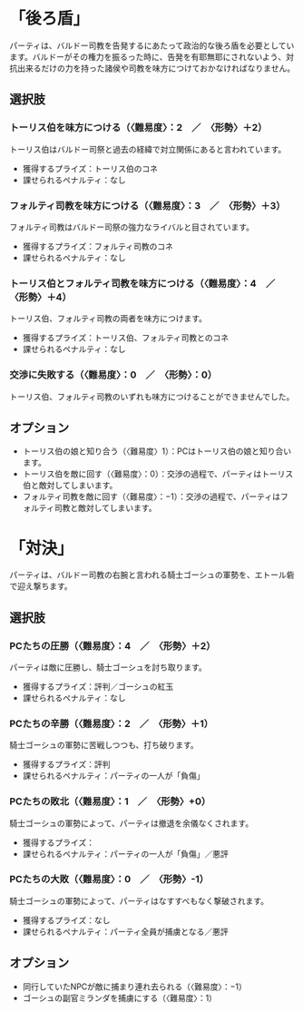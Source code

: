 # 「後ろ盾」
パーティは、バルドー司教を告発するにあたって政治的な後ろ盾を必要としています。バルドーがその権力を振るった時に、告発を有耶無耶にされないよう、対抗出来るだけの力を持った諸侯や司教を味方につけておかなければなりません。

## 選択肢

### トーリス伯を味方につける（〈難易度〉：2　／　〈形勢〉＋2）
トーリス伯はバルドー司祭と過去の経緯で対立関係にあると言われています。
- 獲得するプライズ：トーリス伯のコネ
- 課せられるペナルティ：なし

### フォルティ司教を味方につける（〈難易度〉：3　／　〈形勢〉＋3）
フォルティ司教はバルドー司祭の強力なライバルと目されています。
- 獲得するプライズ：フォルティ司教のコネ
- 課せられるペナルティ：なし

### トーリス伯とフォルティ司教を味方につける（〈難易度〉：4　／　〈形勢〉＋4）
トーリス伯、フォルティ司教の両者を味方につけます。
- 獲得するプライズ：トーリス伯、フォルティ司教とのコネ
- 課せられるペナルティ：なし

### 交渉に失敗する（〈難易度〉：0　／　〈形勢〉：0）
トーリス伯、フォルティ司教のいずれも味方につけることができませんでした。

## オプション
- トーリス伯の娘と知り合う（〈難易度〉1）：PCはトーリス伯の娘と知り合います。
- トーリス伯を敵に回す（〈難易度〉：0）：交渉の過程で、パーティはトーリス伯と敵対してしまいます。
- フォルティ司教を敵に回す（〈難易度〉：−1）：交渉の過程で、パーティはフォルティ司教と敵対してしまいます。

# 「対決」
パーティは、バルドー司教の右腕と言われる騎士ゴーシュの軍勢を、エトール砦で迎え撃ちます。
## 選択肢
### PCたちの圧勝（〈難易度〉：4　／　〈形勢〉＋2）
パーティは敵に圧勝し、騎士ゴーシュを討ち取ります。
- 獲得するプライズ：評判／ゴーシュの紅玉
- 課せられるペナルティ：なし

### PCたちの辛勝（〈難易度〉：2　／　〈形勢〉＋1）
騎士ゴーシュの軍勢に苦戦しつつも、打ち破ります。
- 獲得するプライズ：評判
- 課せられるペナルティ：パーティの一人が「負傷」

### PCたちの敗北（〈難易度〉：1　／　〈形勢〉+0）
騎士ゴーシュの軍勢によって、パーティは撤退を余儀なくされます。
- 獲得するプライズ：
- 課せられるペナルティ：パーティの一人が「負傷」／悪評

### PCたちの大敗（〈難易度〉：0　／　〈形勢〉-1）
騎士ゴーシュの軍勢によって、パーティはなすすべもなく撃破されます。
- 獲得するプライズ：なし
- 課せられるペナルティ：パーティ全員が捕虜となる／悪評

## オプション
- 同行していたNPCが敵に捕まり連れ去られる（〈難易度〉：−1）
- ゴーシュの副官ミランダを捕虜にする（〈難易度〉：1）

